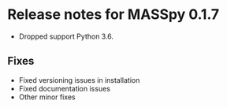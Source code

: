 # Release notes for MASSpy 0.1.7

* Dropped support Python 3.6.

## Fixes

* Fixed versioning issues in installation
* Fixed documentation issues
* Other minor fixes

